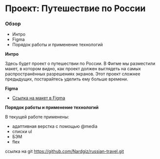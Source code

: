 # Проект: Путешествие по России

### Обзор
* Интро
* Figma
* Порядок работы и применение технологий

**Интро**

Здесь будет проект о путешествии по России.
В Фигме мы разместили макет, в котором видно, как проект должен выглядеть на самых распространённых разрешениях экранов.
Этот проект сложнее предыдущих, постарайтесь уделить ему больше времени.

**Figma**

* [Ссылка на макет в Figma](https://www.figma.com/file/5S2WSbEFL6awjVWJ0NWL8Q/Sprint-3_-Russia-_-desktop-mobile?node-id=28503%3A0)

**Порядок работы и применение технологий**

В текущей работе применены:
- адаптивная верстка с помощью @media
- списки ul
- БЭМ
- flex

ссылка на git
https://github.com/Nardgiz/russian-travel.git

